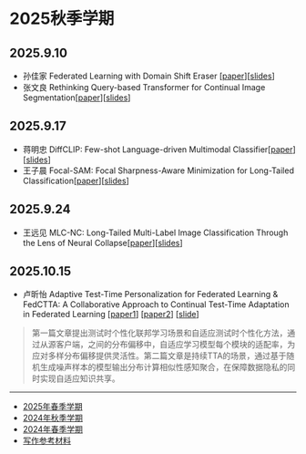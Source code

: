# 2025秋季学期
## 2025.9.10
 - 孙佳家 Federated Learning with Domain Shift Eraser [[paper](./assets/papers/Federated%20Learning%20with%20Domain%20Shift%20Eraser.pdf)][[slides](./assets/slides/2025.9.10组会%20孙佳家.pptx)]
- 张文良 Rethinking Query-based Transformer for Continual Image Segmentation[[paper](./assets/papers/Rethinking%20Query-based%20Transformer%20for%20Continual%20Image%20Segmentation.pdf)][[slides](./assets/slides/20250910-zhangwl.pptx)]
## 2025.9.17
 - 蒋明忠 DiffCLIP: Few-shot Language-driven Multimodal Classifier[[paper](./assets/papers/DiffCLIP%20Few-shot%20Language-driven%20Multimodal%20Classifier.pdf)][[slides](./assets/slides/2025.9.17%E7%BB%84%E4%BC%9A-%E8%92%8B%E6%98%8E%E5%BF%A0.pdf)]
 - 王子晨 Focal-SAM: Focal Sharpness-Aware Minimization for Long-Tailed Classification[[paper](./assets/papers/Focal-SAM%3A%20Focal%20Sharpness-Aware%20Minimization%20for%20Long-Tailed%20Classification.pdf)][[slides](./assets/slides/2025.9.17%E7%BB%84%E4%BC%9A%20%E7%8E%8B%E5%AD%90%E6%99%A8.pptx)]
## 2025.9.24
 - 王远见 MLC-NC: Long-Tailed Multi-Label Image Classification Through the Lens of Neural Collapse[[paper](./assets/papers/MLC-NC%20Long-Tailed%20Multi-Label%20Image%20Classification%20Through%20the%20Lens%20of%20Neural%20Collapse.pdf)][[slides](./assets/slides/2025.09.24%E7%BB%84%E4%BC%9A%20%E7%8E%8B%E8%BF%9C%E8%A7%81.pdf)]
## 2025.10.15
 - 卢昕怡 Adaptive Test-Time Personalization for Federated Learning & FedCTTA: A Collaborative Approach to Continual Test-Time Adaptation in Federated Learning [[paper1](./assets/papers/Adaptive%20Test-Time%20Personalization%20for.pdf)] [[paper2](./assets/papers/FedCTTA_A%20Collaborative%20Approach%20to%20Continual.pdf)] [[slide](./assets/slides/20251015-lxy.pdf)]
> 第一篇文章提出测试时个性化联邦学习场景和自适应测试时个性化方法，通过从源客户端，之间的分布偏移中，自适应学习模型每个模块的适配率，为应对多样分布偏移提供灵活性。第二篇文章是持续TTA的场景，通过基于随机生成噪声样本的模型输出分布计算相似性感知聚合，在保障数据隐私的同时实现自适应知识共享。
---
- [2025年春季学期](./2025-spring.md)
- [2024年秋季学期](./2024-autumn.md)
- [2024年春季学期](./2024-spring.md)
- [写作参考材料](./documents.md)
